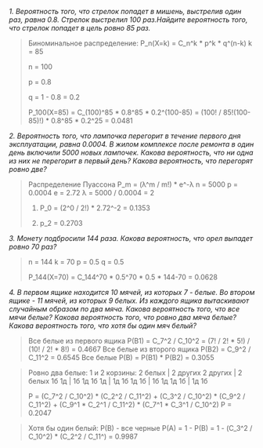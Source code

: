  *1. Вероятность того, что стрелок попадет в мишень, выстрелив один раз, равна 0.8.
 Стрелок выстрелил 100 раз.Найдите вероятность того, что стрелок попадет в цель ровно 85 раз.*

>Биноминальное распределение:
>P_n(X=k) = C_n^k * p^k * q^(n-k)
>k = 85
>
>n = 100
>
>p = 0.8
>
>q = 1 - 0.8 = 0.2
>
>P_100(X=85) = C_(100)^85 * 0.8^85 * 0.2^(100-85) = (100! / 85!(100-85)!) * 0.8^85 * 0.2^25 = 0.0481

*2. Вероятность того, что лампочка перегорит в течение первого дня эксплуатации, равна 0.0004. 
В жилом комплексе после ремонта в один день включили 5000 новых лампочек.
Какова вероятность, что ни одна из них не перегорит в первый день?
Какова вероятность, что перегорят ровно две?*

>Распределение Пуассона
>P_m = (λ^m / m!) * e^-λ
>n = 5000
>p = 0.0004
>e = 2.72
>λ = 5000 / 0.0004 = 2
>
>1) P_0 = (2^0 / 2!) * 2.72^-2 = 0.1353
>
>2) p_2 = 0.2703

*3. Монету подбросили 144 раза. Какова вероятность, что орел выпадет ровно 70 раз?*

>n = 144
>k = 70
>p = 0.5
>q = 0.5
>
>P_144(X=70) = C_144^70 * 0.5^70 * 0.5 * 144-70 = 0.0628 

*4. В первом ящике находится 10 мячей, из которых 7 - белые. Во втором ящике - 11 мячей, из которых 9 белых. 
Из каждого ящика вытаскивают случайным образом по два мяча.
Какова вероятность того, что все мячи белые?
Какова вероятность того, что ровно два мяча белые?
Какова вероятность того, что хотя бы один мяч белый?*

>Все белые из первого ящика P(B1) = C_7^2 / C_10^2 = (7! / 2! * 5!) / (10! / 2! * 8!) = 0.4667
>Все белые из второго ящика P(B2) = C_9^2 / C_11^2 = 0.6545
>Все белые P(B) = P(B1) * P(B2) = 0.3055

>Ровно два белые:
>1 и 2 корзины:
>2 белых | 2 других
>2 других | 2 белых
>1б 1д | 1б 1д
>1б 1д | 1д 1б 
>1д 1б | 1б 1д
>1д 1б | 1д 1б 
>
>P = (C_7^2 / C_10^2) * (C_2^2 / C_11^2) + (C_3^2 / C_10^2) * (C_9^2 / C_11^2) + (C_9^1 * C_2^1 / C_11^2) * (C_7^1 * C_3^1 / C_10^2)
>P = 0.2047

>Хотя бы один белый:
>P(B) - все черные
>P(A) = 1 - P(B) = 1 - (С_3^2 / C_10^2) * (C_2^2 / C_11^) = 0.9987

